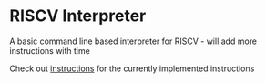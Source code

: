 # RISCV Interpreter

A basic command line based interpreter for RISCV - will add more instructions with time


Check out [instructions](instructions.md) for the currently implemented instructions

